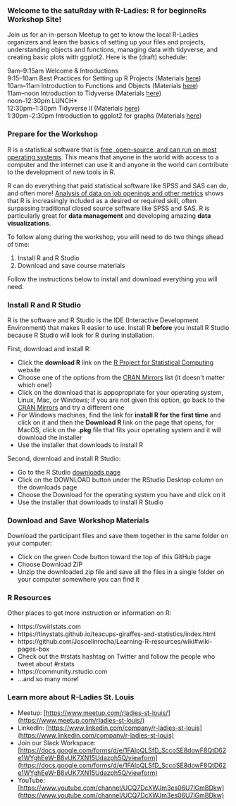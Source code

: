 ### Welcome to the satuRday with R-Ladies: R for beginneRs Workshop Site!

Join us for an in-person Meetup to get to know the local R-Ladies organizers and learn the basics of setting up your files and projects, understanding objects and functions, managing data with tidyverse, and creating basic plots with ggplot2. Here is the (draft) schedule:

9am–9:15am Welcome & Introductions  
9:15–10am Best Practices for Setting up R Projects (Materials [here]())  
10am–11am Introduction to Functions and Objects (Materials [here]())  
11am–noon Introduction to Tidyverse (Materials [here]())  
noon–12:30pm LUNCH*   
12:30pm–1:30pm Tidyverse II (Materials [here]())  
1:30pm–2:30pm Introduction to ggplot2 for graphs (Materials [here](https://github.com/rladiesstl/meetup-september-2024/blob/main/intro-to-graphs-in-r-sept2024.Rmd))  

### Prepare for the Workshop

R is a statistical software that is <a href = "https://www.r-project.org">free, open-source, and can run on most operating systems</a>. This means that anyone in the world with access to a computer and the internet can use it and anyone in the world can contribute to the development of new tools in R. 

R can do everything that paid statistical software like SPSS and SAS can do, and often more! <a href = "http://r4stats.com/2019/05/28/data-science-jobs-report-2019-python-way-up-tensorflow-growing-rapidly-r-use-double-sas/">Analysis of data on job openings and other metrics</a> shows that R is increasingly included as a desired or required skill, often surpassing traditional closed source software like SPSS and SAS. R is particularly great for **data management** and developing amazing **data visualizations**. 

To follow along during the workshop, you will need to do two things ahead of time: 

<ol>
<li> Install R and R Studio 
<li> Download and save course materials
</ol>
  
Follow the instructions below to install and download everything you will need.

### Install R and R Studio

R is the software and R Studio is the IDE (Interactive Development Environment) that makes R easier to use. Install R **before** you install R Studio because R Studio will look for R during installation.

First, download and install R:

<ul>
  <li> Click the <b>download R</b> link on the <a href = "https://www.r-project.org">R Project for Statistical Computing</a> website
  <li> Choose one of the options from the <a href = "https://cran.r-project.org/mirrors.html">CRAN Mirrors</a> list (it doesn't matter which one!)
  <li> Click on the download that is appopropriate for your operating system, Linux, Mac, or Windows; if you are not given this option, go back to the <a href = "https://cran.r-project.org/mirrors.html">CRAN Mirrors</a> and try a different one
  <li> For Windows machines, find the link for <b>install R for the first time</b> and click on it and then the <b>Download R</b> link on the page that opens, for MacOS, click on the <b>.pkg</b> file that fits your operating system and it will download the installer
  <li> Use the installer that downloads to install R 
</ul>

Second, download and install R Studio:

<ul>
  <li> Go to the R Studio <a href = "https://rstudio.com/products/rstudio/download/"> downloads page</a> 
  <li> Click on the DOWNLOAD button under the RStudio Desktop column on the downloads page
  <li> Choose the Download for the operating system you have and click on it  
  <li> Use the installer that downloads to install R Studio 
</ul>

### Download and Save Workshop Materials

Download the participant files and save them together in the same folder on your computer:

<ul>
<li> Click on the green Code button toward the top of this GitHub page
<li> Choose Download ZIP
<li> Unzip the downloaded zip file and save all the files in a single folder on your computer somewhere you can find it 
</ul>

### R Resources

Other places to get more instruction or information on R:

<ul>
  <li> https://swirlstats.com
  <li> https://tinystats.github.io/teacups-giraffes-and-statistics/index.html
  <li> https://github.com/Joscelinrocha/Learning-R-resources/wiki#wiki-pages-box
  <li> Check out the #rstats hashtag on Twitter and follow the people who tweet about #rstats 
  <li> https://community.rstudio.com
  <li> ...and so many more!
</ul>

### Learn more about R-Ladies St. Louis

- Meetup: [https://www.meetup.com/rladies-st-louis/](https://www.meetup.com/rladies-st-louis/)  
- LinkedIn: [https://www.linkedin.com/company/r-ladies-st-louis](https://www.linkedin.com/company/r-ladies-st-louis)  
- Join our Slack Workspace: [https://docs.google.com/forms/d/e/1FAIpQLSfD_SccoSE8dowF8QtD62e1WYghEeW-B8yUK7XN15Udazph5Q/viewform](https://docs.google.com/forms/d/e/1FAIpQLSfD_SccoSE8dowF8QtD62e1WYghEeW-B8yUK7XN15Udazph5Q/viewform)  
- YouTube: [https://www.youtube.com/channel/UCQ7DcXWJm3es06U7lGmBDkw](https://www.youtube.com/channel/UCQ7DcXWJm3es06U7lGmBDkw)  
